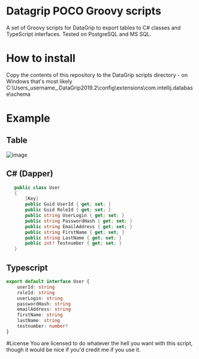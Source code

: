 # Datagrip POCO Groovy scripts
A set of Groovy scripts for DataGrip to export tables to C# classes and TypeScript interfaces. Tested on PostgreSQL and MS SQL.

# How to install
Copy the contents of this repository to the DataGrip scripts directory - on Windows that's most likely C:\Users\_username_\.DataGrip2019.2\config\extensions\com.intellij.database\schema

# Example

## Table

![image](https://user-images.githubusercontent.com/4477538/81435312-ef429a80-9167-11ea-9d94-732ef471827e.png)

## C# (Dapper)

```c#
   public class User
   {
       [Key]
       public Guid UserId { get; set; }
       public Guid RoleId { get; set; }
       public string UserLogin { get; set; }
       public string PasswordHash { get; set; }
       public string EmailAddress { get; set; }
       public string FirstName { get; set; }
       public string LastName { get; set; }
       public int? Testnumber { get; set; }
   }
```

## Typescript

```typescript
export default interface User {
    userId: string
    roleId: string
    userLogin: string
    passwordHash: string
    emailAddress: string
    firstName: string
    lastName: string
    testnumber: number?
}

```

#License
You are licensed to do whatever the hell you want with this script, though it would be nice if you'd credit me if you use it.
